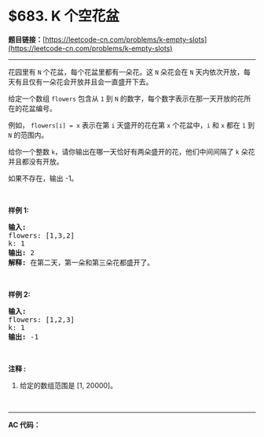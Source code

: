 # $683. K 个空花盆

**题目链接：**[https://leetcode-cn.com/problems/k-empty-slots](https://leetcode-cn.com/problems/k-empty-slots)

---

<div class="content__1Y2H">
 <div class="notranslate">
  <p>花园里有 <code>N</code> 个花盆，每个花盆里都有一朵花。这 <code>N</code> 朵花会在 <code>N</code> 天内依次开放，每天有且仅有一朵花会开放并且会一直盛开下去。</p> 
  <p>给定一个数组 <code>flowers</code> 包含从 <code>1</code> 到 <code>N</code> 的数字，每个数字表示在那一天开放的花所在的花盆编号。</p> 
  <p>例如，&nbsp;<code>flowers[i] = x</code> 表示在第 <code>i</code> 天盛开的花在第 <code>x</code> 个花盆中，<code>i</code> 和 <code>x</code> 都在 <code>1</code> 到 <code>N</code> 的范围内。</p> 
  <p>给你一个整数 <code>k</code>，请你输出在哪一天恰好有两朵盛开的花，他们中间间隔了&nbsp;<code>k</code> 朵花并且都没有开放。</p> 
  <p>如果不存在，输出 -1。</p> 
  <p>&nbsp;</p> 
  <p><strong>样例 1:</strong></p> 
  <pre class="language-text"><strong>输入:</strong> 
flowers: [1,3,2]
k: 1
<strong>输出:</strong> 2
<strong>解释:</strong> 在第二天，第一朵和第三朵花都盛开了。
</pre> 
  <p>&nbsp;</p> 
  <p><strong>样例 2:</strong></p> 
  <pre class="language-text"><strong>输入:</strong> 
flowers: [1,2,3]
k: 1
<strong>输出:</strong> -1
</pre> 
  <p>&nbsp;</p> 
  <p><strong>注释 :</strong></p> 
  <ol> 
   <li>给定的数组范围是&nbsp;[1, 20000]。</li> 
  </ol> 
  <p>&nbsp;</p> 
 </div>
</div>

---

**AC 代码：**

```java

```
